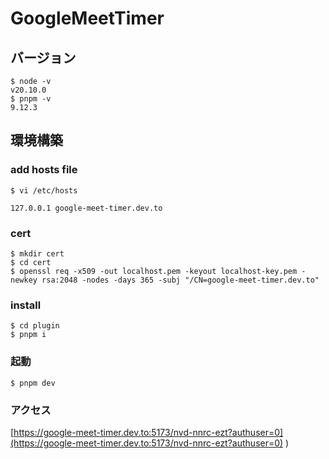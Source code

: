 # GoogleMeetTimer
## バージョン
```
$ node -v
v20.10.0
$ pnpm -v
9.12.3

```

## 環境構築
### add hosts file

```
$ vi /etc/hosts
```

```
127.0.0.1 google-meet-timer.dev.to
```

### cert
```
$ mkdir cert
$ cd cert
$ openssl req -x509 -out localhost.pem -keyout localhost-key.pem -newkey rsa:2048 -nodes -days 365 -subj "/CN=google-meet-timer.dev.to"
```

### install
```
$ cd plugin
$ pnpm i
```

### 起動
```
$ pnpm dev
```

### アクセス
[https://google-meet-timer.dev.to:5173/nvd-nnrc-ezt?authuser=0](https://google-meet-timer.dev.to:5173/nvd-nnrc-ezt?authuser=0)
)





